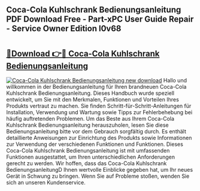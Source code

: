 ## Coca-Cola Kuhlschrank Bedienungsanleitung PDF Download Free - Part-xPC User Guide Repair - Service Owner Edition l0v68

# <h2><a href="http://df2j5me.blite.top/?on=Coca-Cola+Kuhlschrank+Bedienungsanleitung">🔗Download 👉🔴 Coca-Cola Kuhlschrank Bedienungsanleitung</a></h2>

[![Coca-Cola Kuhlschrank Bedienungsanleitung new download](https://i.imgur.com/lujVjoI.png)](http://df2j5me.blite.top/?on=Coca-Cola+Kuhlschrank+Bedienungsanleitung)
Hallo und willkommen in der Bedienungsanleitung für Ihren brandneuen Coca-Cola Kuhlschrank Bedienungsanleitung. Dieses Handbuch wurde speziell entwickelt, um Sie mit den Merkmalen, Funktionen und Vorteilen Ihres Produkts vertraut zu machen. Sie finden Schritt-für-Schritt-Anleitungen für Installation, Verwendung und Wartung sowie Tipps zur Fehlerbehebung bei häufig auftretenden Problemen. Um das Beste aus Ihrem Coca-Cola Kuhlschrank Bedienungsanleitung herauszuholen, lesen Sie diese Bedienungsanleitung bitte vor dem Gebrauch sorgfältig durch. Es enthält detaillierte Anweisungen zur Einrichtung des Produkts sowie Informationen zur Verwendung der verschiedenen Funktionen und Funktionen. Dieses Coca-Cola Kuhlschrank Bedienungsanleitung ist mit umfassenden Funktionen ausgestattet, um Ihren unterschiedlichen Anforderungen gerecht zu werden. Wir hoffen, dass das Coca-Cola Kuhlschrank BedienungsanleitungD Ihnen wertvolle Einblicke gegeben hat, um Ihr neues Gerät in Schwung zu bringen. Wenn Sie auf Probleme stoßen, wenden Sie sich an unseren Kundenservice.
